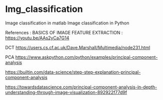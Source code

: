# Img_classification
Image classification in matlab
Image classification in Python

References :
BASICS OF IMAGE FEATURE EXTRACTION :
https://youtu.be/AAs2yCa7G14


DCT
https://users.cs.cf.ac.uk/Dave.Marshall/Multimedia/node231.html

PCA
https://www.askpython.com/python/examples/principal-component-analysis

https://builtin.com/data-science/step-step-explanation-principal-component-analysis

https://towardsdatascience.com/principal-component-analysis-in-depth-understanding-through-image-visualization-892922f77d9f
